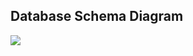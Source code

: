 ## Database Schema Diagram

[![](https://mermaid.ink/img/pako:eNq9ls1ymzAQx19Fwzl5Ad-c2J66re3EH50ePMPISLY1BonqIylj-927CJBB0Jj2EE6wu0K__e-u4BxEgtBgEFA5YvggcbLlCK6J4QRdLo-P4owWfCewJIwfJrF4RwO0DY5YbYNa5Lm4z6_NZjpCezCGjKCXbzfHj-Hy-ctwiThO6M0638zGy-kzShhniUlCxt-o0gnlOsSJMFwXodctL248mBJxjdXJgkWCa8y4o_PCW5xg9DkbCUxqjjGwooJPyFBnaa80PH5LWlK_GohhgpfkSSqZog7dRvrAGozdwGUmdeD1-OcaEaoiydJ8Hw_Fbe9v8qt0dG5UEbQ20vS3vpmeFovv4-EcJZgTDHpl3ubTUsdKi5XZOU6rBwipGdY3PdwKH9eVxMO19WqW6etqMX8CSaBHYuURNQhqfbWkKhVcUUulJY5ODqmxxMdSNWenknXuSe8GVBpro2raT2fj1Xo4e0GRpKAXCbHu8sZY6dCkJA_p6EmXpdebjewljYQkjQ51fj99WTo6U_e1mfTpsnvpwwDFtC5Aq9P_D9ay1CNatPWBac0F5uqdyvZkON6uZIpFXbk0BudyhmfC3hgxOK48o6K9bcWK6d_Vp-hv4fZ9l9v77RD2WHfu2dbV-b9nEjqx-RWofLZJu11R_jGQWSj2eS0YoTyid6WBqmiTV6a3Oh-suCfQB0v_VaO8NzDP7kvBOExkKiTuON_vJgNjPmIw01UyFBpSZC4j5_PpSenonJYK_ROrHzwECZUJZgR-ZCwsHNRHCu8JbJWxPOU5XSEOGy1WGY-CgZaGPgRSmMMxGOxxrOCpOB7LH6HSev0DowXeaw?type=png)](https://mermaid.live/edit#pako:eNq9ls1ymzAQx19Fwzl5Ad-c2J66re3EH50ePMPISLY1BonqIylj-927CJBB0Jj2EE6wu0K__e-u4BxEgtBgEFA5YvggcbLlCK6J4QRdLo-P4owWfCewJIwfJrF4RwO0DY5YbYNa5Lm4z6_NZjpCezCGjKCXbzfHj-Hy-ctwiThO6M0638zGy-kzShhniUlCxt-o0gnlOsSJMFwXodctL248mBJxjdXJgkWCa8y4o_PCW5xg9DkbCUxqjjGwooJPyFBnaa80PH5LWlK_GohhgpfkSSqZog7dRvrAGozdwGUmdeD1-OcaEaoiydJ8Hw_Fbe9v8qt0dG5UEbQ20vS3vpmeFovv4-EcJZgTDHpl3ubTUsdKi5XZOU6rBwipGdY3PdwKH9eVxMO19WqW6etqMX8CSaBHYuURNQhqfbWkKhVcUUulJY5ODqmxxMdSNWenknXuSe8GVBpro2raT2fj1Xo4e0GRpKAXCbHu8sZY6dCkJA_p6EmXpdebjewljYQkjQ51fj99WTo6U_e1mfTpsnvpwwDFtC5Aq9P_D9ay1CNatPWBac0F5uqdyvZkON6uZIpFXbk0BudyhmfC3hgxOK48o6K9bcWK6d_Vp-hv4fZ9l9v77RD2WHfu2dbV-b9nEjqx-RWofLZJu11R_jGQWSj2eS0YoTyid6WBqmiTV6a3Oh-suCfQB0v_VaO8NzDP7kvBOExkKiTuON_vJgNjPmIw01UyFBpSZC4j5_PpSenonJYK_ROrHzwECZUJZgR-ZCwsHNRHCu8JbJWxPOU5XSEOGy1WGY-CgZaGPgRSmMMxGOxxrOCpOB7LH6HSev0DowXeaw)

